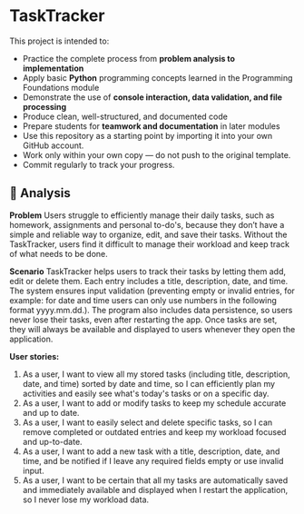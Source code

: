 # TaskTracker

This project is intended to:

- Practice the complete process from **problem analysis to implementation**
- Apply basic **Python** programming concepts learned in the Programming Foundations module
- Demonstrate the use of **console interaction, data validation, and file processing**
- Produce clean, well-structured, and documented code
- Prepare students for **teamwork and documentation** in later modules
- Use this repository as a starting point by importing it into your own GitHub account.  
- Work only within your own copy — do not push to the original template.  
- Commit regularly to track your progress.


## 📝 Analysis

**Problem**
Users struggle to efficiently manage their daily tasks, such as homework, assignments and personal to-do's, because they don’t have a simple and reliable way to organize, edit, and save their tasks. Without the TaskTracker, users find it difficult to manage their workload and keep track of what needs to be done.

**Scenario**
TaskTracker helps users to track their tasks by letting them add, edit or delete them. Each entry includes a title, description, date, and time. The system ensures input validation (preventing empty or invalid entries, for example: for date and time users can only use numbers in the following format yyyy.mm.dd.). The program also includes data persistence, so users never lose their tasks, even after restarting the app. Once tasks are set, they will always be available and displayed to users whenever they open the application.

**User stories:**
1. As a user, I want to view all my stored tasks (including title, description, date, and time) sorted by date and time, so I can efficiently plan my activities and easily see what's today's tasks or on a specific day.
2. As a user, I want to add or modify tasks to keep my schedule accurate and up to date.
3. As a user, I want to easily select and delete specific tasks, so I can remove completed or outdated entries and keep my workload focused and up-to-date.
4. As a user, I want to add a new task with a title, description, date, and time, and be notified if I leave any required fields empty or use invalid input.
5. As a user, I want to be certain that all my tasks are automatically saved and immediately available and displayed when I restart the application, so I never lose my workload data.


